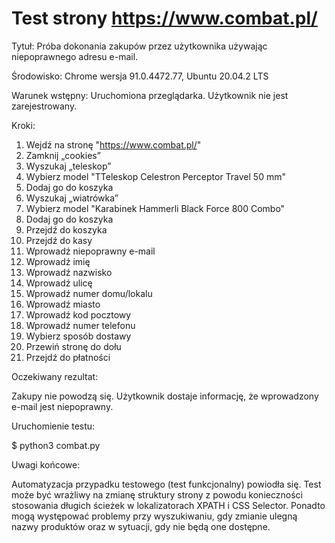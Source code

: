 # Test strony https://www.combat.pl/

Tytuł: Próba dokonania zakupów przez użytkownika używając niepoprawnego adresu e-mail.

Środowisko: Chrome wersja  91.0.4472.77, Ubuntu 20.04.2 LTS

Warunek wstępny: Uruchomiona przeglądarka. Użytkownik nie jest zarejestrowany.

Kroki:

1. Wejdź na stronę "https://www.combat.pl/"
2. Zamknij „cookies”
3. Wyszukaj „teleskop”
4. Wybierz model "TTeleskop Celestron Perceptor Travel 50 mm"
5. Dodaj go do koszyka
6. Wyszukaj „wiatrówka”
7. Wybierz model "Karabinek Hammerli Black Force 800 Combo"
8. Dodaj go do koszyka
9. Przejdź do koszyka
10. Przejdź do kasy
11. Wprowadź niepoprawny e-mail
12. Wprowadź imię
13. Wprowadź nazwisko
14. Wprowadź ulicę
15. Wprowadź numer domu/lokalu
16. Wprowadź miasto
17. Wprowadź kod pocztowy
18. Wprowadź numer telefonu
19. Wybierz sposób dostawy
20. Przewiń stronę do dołu
21. Przejdź do płatności

Oczekiwany rezultat:

Zakupy nie powodzą się.
Użytkownik dostaje informację, że wprowadzony e-mail jest niepoprawny.

Uruchomienie testu:

$ python3 combat.py

Uwagi końcowe:

Automatyzacja przypadku testowego (test funkcjonalny) powiodła się. Test może być wrażliwy na zmianę struktury strony z powodu konieczności stosowania długich ścieżek w lokalizatorach XPATH i CSS Selector. Ponadto mogą występować problemy przy wyszukiwaniu, gdy zmianie ulegną nazwy produktów oraz w sytuacji, gdy nie będą one dostępne.
